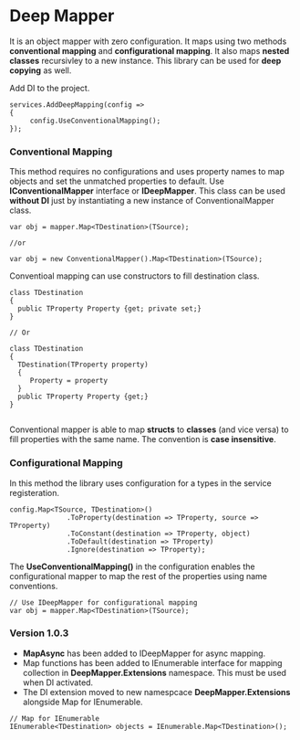 # Deep Mapper

It is an object mapper with zero configuration. It maps using two methods **conventional mapping** and **configurational mapping**. It also maps **nested classes** recursivley to a new instance. This library can be used for **deep copying** as well.


Add DI to the project. 

```
services.AddDeepMapping(config => 
{ 
     config.UseConventionalMapping();
});

```

### Conventional Mapping
This method requires no configurations and uses property names to map objects and set the unmatched properties to default.
Use **IConventionalMapper** interface or **IDeepMapper**. This class can be used **without DI** just by instantiating a new instance of ConventionalMapper class.

```
var obj = mapper.Map<TDestination>(TSource);

//or 

var obj = new ConventionalMapper().Map<TDestination>(TSource);

```

Conventioal mapping can use constructors to fill destination class.

```
class TDestination 
{
  public TProperty Property {get; private set;}
}

// Or

class TDestination 
{
  TDestination(TProperty property)
  {
     Property = property
  }
  public TProperty Property {get;}
}
 
```

Conventional mapper is able to map **structs** to **classes** (and vice versa) to fill properties with the same name. The convention is **case insensitive**. 




### Configurational Mapping 
In this method the library uses configuration for a types in the service registeration. 

```
config.Map<TSource, TDestination>()
              .ToProperty(destination => TProperty, source => TProperty)
              .ToConstant(destination => TProperty, object)
              .ToDefault(destination => TProperty)
              .Ignore(destination => TProperty);
```
The **UseConventionalMapping()** in the configuration enables the configurational mapper to map the rest of the properties using name conventions.

```
// Use IDeepMapper for configurational mapping
var obj = mapper.Map<TDestination>(TSource);

```

### Version 1.0.3
- **MapAsync** has been added to IDeepMapper for async mapping.
- Map functions has been added to IEnumerable interface for mapping collection in **DeepMapper.Extensions** namespace. This must be used when DI activated.
- The DI extension moved to new namespcace **DeepMapper.Extensions** alongside Map for IEnumerable.


```
// Map for IEnumerable
IEnumerable<TDestination> objects = IEnumerable.Map<TDestination>();

```





